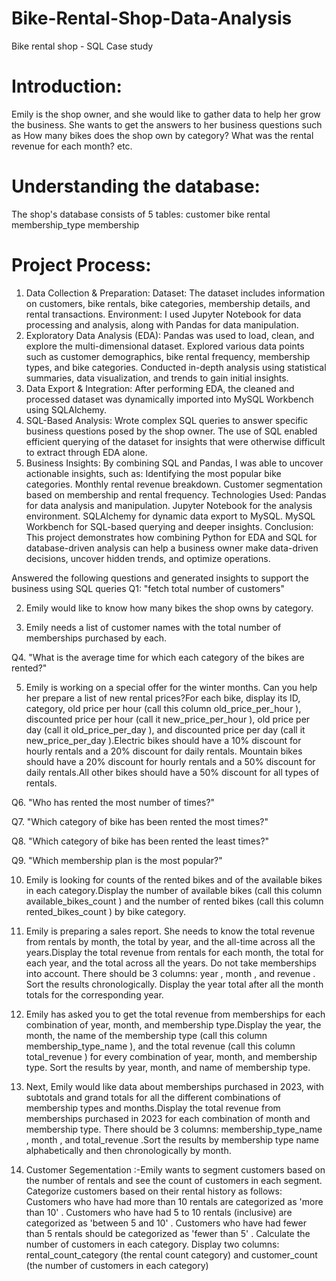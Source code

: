 # Bike-Rental-Shop-Data-Analysis
Bike rental shop - SQL Case study 
# Introduction:
Emily is the shop owner, and she would like to gather data to help her grow the business. She wants to get the answers to her business questions such as How many bikes does the shop own by category? What was the rental revenue for each month? etc.

# Understanding the database:
 The shop's database consists of 5 tables:
 customer
 bike
 rental
 membership_type
 membership

# Project Process:
1. Data Collection & Preparation:
Dataset: The dataset includes information on customers, bike rentals, bike categories, membership details, and rental transactions.
Environment: I used Jupyter Notebook for data processing and analysis, along with Pandas for data manipulation.
2. Exploratory Data Analysis (EDA):
Pandas was used to load, clean, and explore the multi-dimensional dataset.
Explored various data points such as customer demographics, bike rental frequency, membership types, and bike categories.
Conducted in-depth analysis using statistical summaries, data visualization, and trends to gain initial insights.
3. Data Export & Integration:
After performing EDA, the cleaned and processed dataset was dynamically imported into MySQL Workbench using SQLAlchemy.
4. SQL-Based Analysis:
Wrote complex SQL queries to answer specific business questions posed by the shop owner.
The use of SQL enabled efficient querying of the dataset for insights that were otherwise difficult to extract through EDA alone.
5. Business Insights:
By combining SQL and Pandas, I was able to uncover actionable insights, such as:
Identifying the most popular bike categories.
Monthly rental revenue breakdown.
Customer segmentation based on membership and rental frequency.
Technologies Used:
Pandas for data analysis and manipulation.
Jupyter Notebook for the analysis environment.
SQLAlchemy for dynamic data export to MySQL.
MySQL Workbench for SQL-based querying and deeper insights.
Conclusion:
This project demonstrates how combining Python for EDA and SQL for database-driven analysis can help a business owner make data-driven decisions, uncover hidden trends, and optimize operations.

 Answered the following questions and generated insights to support the business using SQL queries
Q1: "fetch total number of customers"

2. Emily would like to know how many bikes the shop owns by category.

3. Emily needs a list of customer names with the total number of memberships purchased by each.

Q4. "What is the average time for which each category of the bikes are rented?"

5. Emily is working on a special offer for the winter months. Can you help her prepare a list of new rental prices?For each bike, display its ID, category, old price per hour (call this column old_price_per_hour ), discounted price per hour (call it new_price_per_hour ), old price per day (call it old_price_per_day ), and discounted price per day (call it new_price_per_day ).Electric bikes should have a 10% discount for hourly rentals and a 20% discount for daily rentals. Mountain bikes should have a 20% discount for hourly rentals and a 50% discount for daily rentals.All other bikes should have a 50% discount for all types of rentals.

Q6. "Who has rented the most number of times?"

Q7. "Which category of bike has been rented the most times?"

Q8. "Which category of bike has been rented the least times?"

Q9. "Which membership plan is the most popular?"

10. Emily is looking for counts of the rented bikes and of the available bikes in each category.Display the number of available bikes (call this column available_bikes_count ) and the number of rented bikes (call this column rented_bikes_count ) by bike category.

11. Emily is preparing a sales report. She needs to know the total revenue from rentals by month, the total by year, and the all-time across all the years.Display the total revenue from rentals for each month, the total for each year, and the total across all the years. Do not take memberships into account. There should be 3 columns: year , month , and revenue . Sort the results chronologically. Display the year total after all the month totals for the corresponding year.

12. Emily has asked you to get the total revenue from memberships for each combination of year, month, and membership type.Display the year, the month, the name of the membership type (call this column membership_type_name ), and the total revenue (call this column total_revenue ) for every combination of year, month, and membership type. Sort the results by year, month, and name of membership type.

13. Next, Emily would like data about memberships purchased in 2023, with subtotals and grand totals for all the different combinations of membership types and months.Display the total revenue from memberships purchased in 2023 for each combination of month and membership type. There should be 3 columns: membership_type_name , month , and total_revenue .Sort the results by membership type name alphabetically and then chronologically by month.

14. Customer Segementation :-Emily wants to segment customers based on the number of rentals and see the count of customers in each segment.
Categorize customers based on their rental history as follows:
Customers who have had more than 10 rentals are categorized as 'more than 10' .
Customers who have had 5 to 10 rentals (inclusive) are categorized as 'between 5 and 10' .
Customers who have had fewer than 5 rentals should be categorized as 'fewer than 5' .
Calculate the number of customers in each category. Display two columns: 
rental_count_category (the rental count category) and customer_count (the number of customers in each category)
